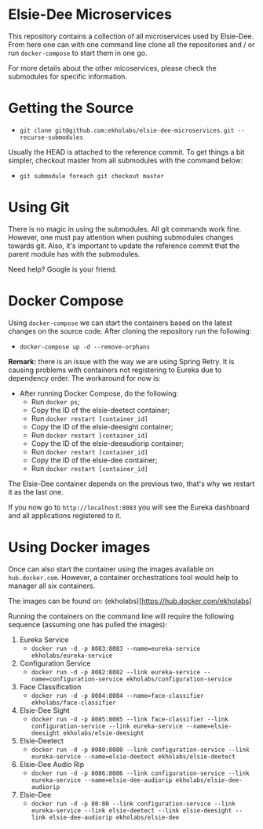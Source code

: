 # Elsie-Dee Microservices

This repository contains a collection of all microservices used by Elsie-Dee.
From here one can with one command line clone all the repositories and / or
run ```docker-compose``` to start them in one go.

For more details about the other micoservices, please check the submodules for specific
information.

# Getting the Source

* ```git clone git@github.com:ekholabs/elsie-dee-microservices.git --recurse-submodules```

Usually the HEAD is attached to the reference commit. To get things a bit
simpler, checkout master from all submodules with the command below:

* ```git submodule foreach git checkout master```

# Using Git

There is no magic in using the submodules. All git commands work fine. However, one must
pay attention when pushing submodules changes towards git. Also, it's important to
update the reference commit that the parent module has with the submodules.

Need help? Google is your friend.

# Docker Compose

Using ```docker-compose``` we can start the containers based on the latest changes on the source code.
After cloning the repository run the following:

* ```docker-compose up -d --remove-orphans```

**Remark:** there is an issue with the way we are using Spring Retry. It is causing
problems with containers not registering to Eureka due to dependency order. The workaround for now is:

* After running Docker Compose, do the following:
  * Run ```docker ps```;
  * Copy the ID of the elsie-deetect container;
  * Run ```docker restart [container_id]```
  * Copy the ID of the elsie-deesight container;
  * Run ```docker restart [container_id]```
  * Copy the ID of the elsie-deeaudiorip container;
  * Run ```docker restart [container_id]```
  * Copy the ID of the elsie-dee container;
  * Run ```docker restart [container_id]```

The Elsie-Dee container depends on the previous two, that's why we restart it as the last one.

If you now go to ```http://localhost:8083``` you will see the Eureka dashboard and all
applications registered to it.

# Using Docker images

Once can also start the container using the images available on ```hub.docker.com```. However, a container orchestrations
tool would help to manager all six containers.

The images can be found on: (ekholabs)[https://hub.docker.com/ekholabs]

Running the containers on the command line will require the following sequence (assuming one has pulled the images):

1. Eureka Service
   * ```docker run -d -p 8083:8083 --name=eureka-service ekholabs/eureka-service```
2. Configuration Service
   * ```docker run -d -p 8082:8082 --link eureka-service --name=configuration-service ekholabs/configuration-service```
3. Face Classification
   * ```docker run -d -p 8084:8084 --name=face-classifier ekholabs/face-classifier```
4. Elsie-Dee Sight
   * ```docker run -d -p 8085:8085 --link face-classifier --link configuration-service --link eureka-service --name=elsie-deesight ekholabs/elsie-deesight```
5. Elsie-Deetect
   * ```docker run -d -p 8080:8080 --link configuration-service --link eureka-service --name=elsie-deetect ekholabs/elsie-deetect```
6. Elsie-Dee Audio Rip
   * ```docker run -d -p 8086:8086 --link configuration-service --link eureka-service --name=elsie-dee-audiorip ekholabs/elsie-dee-audiorip```
7. Elsie-Dee
   * ```docker run -d -p 80:80 --link configuration-service --link eureka-service --link elsie-deetect --link elsie-deesight --link elsie-dee-audiorip ekholabs/elsie-dee```

